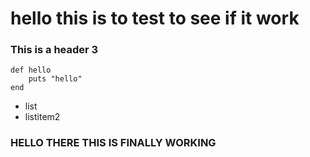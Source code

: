 <h1>hello this is to test to see if it work</h1>
<h3>This is a header 3</h3>
<pre><code class="ruby">def hello
    puts &quot;hello&quot;
end
</code></pre>

<ul>
<li>list</li>
<li>listitem2</li>
</ul>
<h3>HELLO THERE THIS IS FINALLY WORKING</h3>